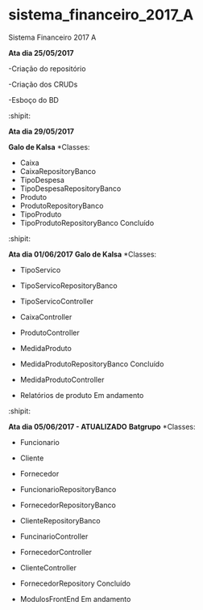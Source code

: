 ﻿# sistema_financeiro_2017_A
Sistema Financeiro 2017 A

**Ata dia 25/05/2017**

-Criação do repositório

-Criação dos CRUDs

-Esboço do BD

:shipit:

**Ata dia 29/05/2017**

**Galo de Kalsa**
*Classes:
 - Caixa
 - CaixaRepositoryBanco
 - TipoDespesa
 - TipoDespesaRepositoryBanco
 - Produto
 - ProdutoRepositoryBanco
 - TipoProduto
 - TipoProdutoRepositoryBanco
Concluído

:shipit:

**Ata dia 01/06/2017** 
**Galo de Kalsa**
*Classes:
  - TipoServico
  - TipoServicoRepositoryBanco
  - TipoServicoController
  - CaixaController
  - ProdutoController
  - MedidaProduto
  - MedidaProdutoRepositoryBanco
Concluído

  - MedidaProdutoController
  - Relatórios de produto
Em andamento

:shipit:

**Ata dia 05/06/2017 - ATUALIZADO** 
**Batgrupo**
*Classes:
  - Funcionario
  - Cliente
  - Fornecedor
  - FuncionarioRepositoryBanco
  - FornecedorRepositoryBanco
  - ClienteRepositoryBanco
  - FuncinarioController
  - FornecedorController
  - ClienteController
  - FornecedorRepository
Concluído

  - ModulosFrontEnd
Em andamento
